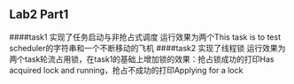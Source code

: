 ## Lab2 Part1

####task1
实现了任务启动与非抢占式调度
运行效果为两个This task is to test scheduler的字符串和一个不断移动的飞机
####task2
实现了线程锁
运行效果为两个task轮流占用锁，在task1的基础上增加锁的效果：抢占锁成功的打印Has acquired lock and running，抢占不成功的打印Applying for a lock

